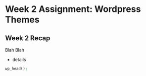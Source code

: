 # Week 2 Assignment: Wordpress Themes

## Week 2 Recap

Blah Blah

- details

```php
wp_head();
```
